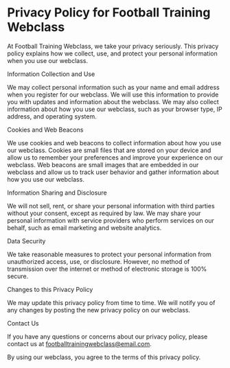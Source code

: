 # Privacy Policy for Football Training Webclass

At Football Training Webclass, we take your privacy seriously. This privacy policy explains how we collect, use, and protect your personal information when you use our webclass.

Information Collection and Use

We may collect personal information such as your name and email address when you register for our webclass. We will use this information to provide you with updates and information about the webclass. We may also collect information about how you use our webclass, such as your browser type, IP address, and operating system.

Cookies and Web Beacons

We use cookies and web beacons to collect information about how you use our webclass. Cookies are small files that are stored on your device and allow us to remember your preferences and improve your experience on our webclass. Web beacons are small images that are embedded in our webclass and allow us to track user behavior and gather information about how you use our webclass.

Information Sharing and Disclosure

We will not sell, rent, or share your personal information with third parties without your consent, except as required by law. We may share your personal information with service providers who perform services on our behalf, such as email marketing and website analytics.

Data Security

We take reasonable measures to protect your personal information from unauthorized access, use, or disclosure. However, no method of transmission over the internet or method of electronic storage is 100% secure.

Changes to this Privacy Policy

We may update this privacy policy from time to time. We will notify you of any changes by posting the new privacy policy on our webclass.

Contact Us

If you have any questions or concerns about our privacy policy, please contact us at footballtrainingwebclass@email.com.

By using our webclass, you agree to the terms of this privacy policy.